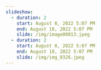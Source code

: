 ```yaml
---
slideshow:
  - duration: 2
    start: August 8, 2022 5:07 PM
    end: August 18, 2022 5:07 PM
    slide: /img/image00013.jpeg
  - duration: 2
    start: August 8, 2022 5:07 PM
    end: August 18, 2022 5:07 PM
    slide: /img/img_0326.jpeg
---
```

